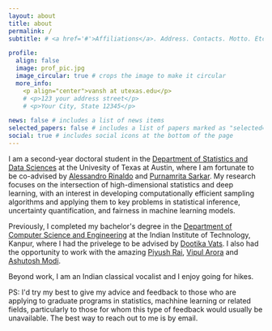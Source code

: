 ```yaml
---
layout: about
title: about
permalink: /
subtitle: # <a href='#'>Affiliations</a>. Address. Contacts. Motto. Etc.

profile:
  align: false
  image: prof_pic.jpg
  image_circular: true # crops the image to make it circular
  more_info: 
    <p align="center">vansh at utexas.edu</p>
    # <p>123 your address street</p>
    # <p>Your City, State 12345</p>

news: false # includes a list of news items
selected_papers: false # includes a list of papers marked as "selected={true}"
social: true # includes social icons at the bottom of the page
---
```

I am a second-year doctoral student in the [Department of Statistics and Data Sciences](https://stat.utexas.edu/) at the Univesity of Texas at Austin, where I am fortunate to be co-advised by [Alessandro Rinaldo](https://arinaldo.github.io/) and [Purnamrita Sarkar](https://psarkar.github.io/). My research focuses on the intersection of high-dimensional statistics and deep learning, with an interest in developing computationally efficient sampling algorithms and applying them to key problems in statistical inference, uncertainty quantification, and fairness in machine learning models.

Previously, I completed my bachelor's degree in the [Department of Computer Science and Engineering](https://cse.iitk.ac.in/) at the Indian Institute of Technology, Kanpur, where I had the privelege to be advised by [Dootika Vats](https://dvats.github.io/). I also had the opportunity to work with the amazing [Piyush Rai](https://www.cse.iitk.ac.in/users/piyush/), [Vipul Arora](https://vipular.github.io/) and [Ashutosh Modi](https://ashutosh-modi.github.io/).

Beyond work, I am an Indian classical vocalist and I enjoy going for hikes. 

PS: I'd try my best to give my advice and feedback to those who are applying to graduate programs in statistics, machhine learning or related fields, particularly to those for whom this type of feedback would usually be unavailable. The best way to reach out to me is by email.
